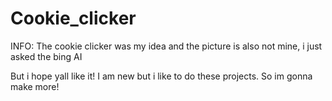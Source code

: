 # Cookie_clicker
INFO: The cookie clicker was my idea and the picture is also not mine, i just asked the bing AI

But i hope yall like it! I am new but i like to do these projects. So im gonna make more!
